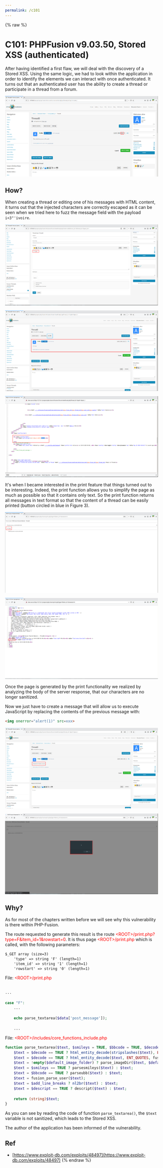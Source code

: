 ```yaml
---
permalink: /c101
---
```

{% raw %}
# C101: PHPFusion v9.03.50, Stored XSS (authenticated)

After having identified a first flaw, we will deal with the discovery of a Stored XSS. Using the same logic, we had to look within the application in order to identify the elements we can interact with once authenticated. It turns out that an authenticated user has the ability to create a thread or participate in a thread from a forum.

![alt text](../captures/c5_0.png "Figure 1: Thread view")

## How?

When creating a thread or editing one of his messages with HTML content, it turns out that the injected characters are correctly escaped as it can be seen when we tried here to fuzz the message field with the payload `i<3"'ivoire`.

![alt text](../captures/c5_1.png "Figure 2: Injection of HTML character - part 1")

![alt text](../captures/c5_2.png "Figure 3: Injection of HTML character - part 2")

![alt text](../captures/c5_3.png "Figure 4: Injection of HTML character - part 3")

It's when I became interested in the print feature that things turned out to be interesting. Indeed, the print function allows you to simplify the page as much as possible so that it contains only text. So the print function returns all messages in text format so that the content of a thread can be easily printed (button circled in blue in Figure 3). 

![alt text](../captures/c5_4.png "Figure 5: Injection of HTML character - part 4")

![alt text](../captures/c5_5.png "Figure 6: Injection of HTML character - part 5")

Once the page is generated by the print functionality we realized by analyzing the body of the server response, that our characters are no longer sanitized.

Now we just have to create a message that will allow us to execute JavaScript by replacing the contents of the previous message with:

```html
<img onerror="alert(1)" src=xxx>
```

![alt text](../captures/c5_6.png "Figure 7: Editing the message with the content `<img onerror=\"alert(1)\" src=xxx>`")

![alt text](../captures/c5_7.png "Figure 8: Executing `alert(1)` within the page")

## Why?

As for most of the chapters written before we will see why this vulnerability is there within PHP-Fusion. 

The route requested to generate this result is the route <span style="color:red">\<ROOT\>/print.php?type=F&item_id=1&rowstart=0</span>. It is thus page <span style="color:red">\<ROOT\>/print.php</span> which is called, with the following parameters:

```
$_GET array (size=3)
    'type' => string 'F' (length=1)
    'item_id' => string '1' (length=1)
    'rowstart' => string '0' (length=1)
```

File: <span style="color:red">\<ROOT\>/print.php</span>
```php

...

case "F":
    ...

    echo parse_textarea($data['post_message']);

    ...

```

File: <span style="color:red">\<ROOT\>/includes/core_functions_include.php</span>
```php
function parse_textarea($text, $smileys = TRUE, $bbcode = TRUE, $decode = TRUE, $default_image_folder = IMAGES, $add_line_breaks = FALSE, $descript = TRUE) {
    $text = $decode == TRUE ? html_entity_decode(stripslashes($text), ENT_QUOTES, fusion_get_locale('charset')) : $text;
    $text = $decode == TRUE ? html_entity_decode($text, ENT_QUOTES, fusion_get_locale('charset')) : $text; // decode for double encoding.
    $text = !empty($default_image_folder) ? parse_imageDir($text, $default_image_folder) : $text;
    $text = $smileys == TRUE ? parsesmileys($text) : $text;
    $text = $bbcode == TRUE ? parseubb($text) : $text;
    $text = fusion_parse_user($text);
    $text = $add_line_breaks ? nl2br($text) : $text;
    $text = $descript == TRUE ? descript($text) : $text;

    return (string)$text;
}
```

As you can see by reading the code of function `parse_textarea()`, the `$text` variable is not sanitized, which leads to the Stored XSS.

The author of the application has been informed of the vulnerability.

## Ref

- [https://www.exploit-db.com/exploits/48497](https://www.exploit-db.com/exploits/48497)
{% endraw %}